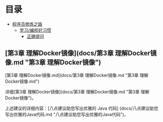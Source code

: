 


# 目录

- [程序员修炼之路](#程序员修炼之路)
    - [学习/编程好习惯](#学习编程好习惯)
        - [正确提问](#正确提问)


## [第3章 理解Docker镜像](docs/第3章 理解Docker镜像.md "第3章 理解Docker镜像")
[第3章 理解Docker镜像.md](docs/第3章 理解Docker镜像.md "第3章 理解Docker镜像.md")   

详细[第3章 理解Docker镜像](docs/第3章 理解Docker镜像.md "第3章 理解Docker镜像")。

上述建议的详细内容：[八点建议助您写出优雅的 Java 代码]
(docs/八点建议助您写出优雅的Java代码.md "八点建议助您写出优雅的Java代码")。
